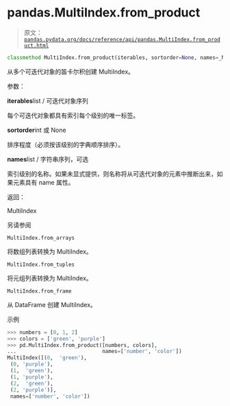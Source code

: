 # pandas.MultiIndex.from_product

> 原文：[`pandas.pydata.org/docs/reference/api/pandas.MultiIndex.from_product.html`](https://pandas.pydata.org/docs/reference/api/pandas.MultiIndex.from_product.html)

```py
classmethod MultiIndex.from_product(iterables, sortorder=None, names=_NoDefault.no_default)
```

从多个可迭代对象的笛卡尔积创建 MultiIndex。

参数：

**iterables**list / 可迭代对象序列

每个可迭代对象都具有索引每个级别的唯一标签。

**sortorder**int 或 None

排序程度（必须按该级别的字典顺序排序）。

**names**list / 字符串序列，可选

索引级别的名称。如果未显式提供，则名称将从可迭代对象的元素中推断出来，如果元素具有 name 属性。

返回：

MultiIndex

另请参阅

`MultiIndex.from_arrays`

将数组列表转换为 MultiIndex。

`MultiIndex.from_tuples`

将元组列表转换为 MultiIndex。

`MultiIndex.from_frame`

从 DataFrame 创建 MultiIndex。

示例

```py
>>> numbers = [0, 1, 2]
>>> colors = ['green', 'purple']
>>> pd.MultiIndex.from_product([numbers, colors],
...                            names=['number', 'color'])
MultiIndex([(0,  'green'),
 (0, 'purple'),
 (1,  'green'),
 (1, 'purple'),
 (2,  'green'),
 (2, 'purple')],
 names=['number', 'color']) 
```
